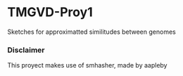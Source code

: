 # TMGVD-Proy1
Sketches for approximatted similitudes between genomes

### Disclaimer
This proyect makes use of smhasher, made by aapleby
